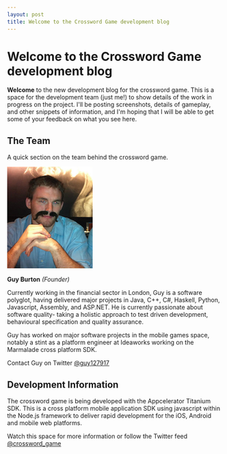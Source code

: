 ```yaml
---
layout: post
title: Welcome to the Crossword Game development blog
---
```


# Welcome to the Crossword Game development blog

**Welcome** to the new development blog for the crossword game. This is a space for the development team (just me!) to show details of the work in progress on the project. I'll be posting screenshots, details of gameplay, and other snippets of information, and I'm hoping that I will be able to get some of your feedback on what you see here.

## The Team

A quick section on the team behind the crossword game.

![Photo of Guy](/images/me.png)

**Guy Burton** *(Founder)*

Currently working in the financial sector in London, Guy is a software polyglot, having delivered major projects in Java, C++, C#, Haskell, Python, Javascript, Assembly, and ASP.NET. He is currently passionate about software quality- taking a holistic approach to test driven development, behavioural specification and quality assurance.

Guy has worked on major software projects in the mobile games space, notably a stint as a platform engineer at Ideaworks working on the Marmalade cross platform SDK.

Contact Guy on Twitter [@guy127917](http://www.twitter.com/guy127917)

## Development Information

The crossword game is being developed with the Appcelerator Titanium SDK. This is a cross platform mobile application SDK using javascript within the Node.js framework to deliver rapid development for the iOS, Android and mobile web platforms.

Watch this space for more information or follow the Twitter feed [@crossword_game](http://www.twitter.com/crossword_game)
